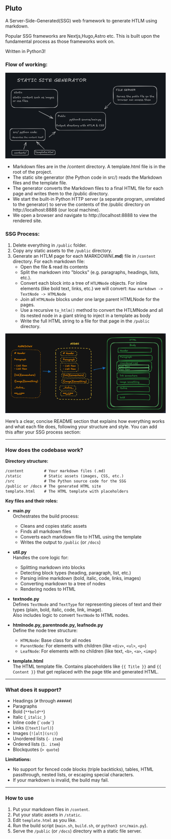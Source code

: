 ## Pluto

A Server-Side-Generated(SSG) web framework to generate HTLM using markdown.

Popular SSG frameworks are Nextjs,Hugo,Astro etc. This is built upon the fundamental process as those frameworks work on.

Written in Python3!

### Flow of working:

![1754138103189](image/README/1754138103189.png)

-  Markdown files are in the /content directory. A template.html file is in the root of the project.
-  The static site generator (the Python code in src/) reads the Markdown files and the template file.
-  The generator converts the Markdown files to a final HTML file for each page and writes them to the /public directory.
-  We start the built-in Python HTTP server (a separate program, unrelated to the generator) to serve the contents of the /public directory on http://localhost:8888 (our local machine).
-  We open a browser and navigate to http://localhost:8888 to view the rendered site.

### SSG Process:

1. Delete everything in `/public` folder.
2. Copy any static assets to the `/public` directory.
3. Generate an HTLM page for each MARKDOWN(**.md**) file in `/content` directory. For each markdown file:
   -  Open the file & read its contents
   -  Split the markdown into "blocks" (e.g. paragraphs, headings, lists, etc.).
   -  Convert each block into a tree of `HTLMNode` objects. For inline elements (like bold text, links, etc.) we will convert: `Raw markdown -> TextNode -> HTMLNode`
   -  Join all `HTMLNode` blocks under one large parent HTMLNode for the pages.
   -  Use a recursive `to_htlm()` method to convert the HTLMNode and all its nested node in a giant string to inject in a template as body
   -  Write the full HTML string to a file for that page in the `/public` directory.

![1754335149146](image/README/1754335149146.png)

Here’s a clear, concise README section that explains how everything works and what each file does, following your structure and style. You can add this after your SSG process section:

---

### How does the codebase work?

**Directory structure:**

```
/content         # Your markdown files (.md)
/static          # Static assets (images, CSS, etc.)
/src             # The Python source code for the SSG
/public or /docs # The generated HTML site
template.html    # The HTML template with placeholders
```

**Key files and their roles:**

-  **main.py**  
   Orchestrates the build process:

   -  Cleans and copies static assets
   -  Finds all markdown files
   -  Converts each markdown file to HTML using the template
   -  Writes the output to `/public` (or `/docs`)

-  **util.py**  
   Handles the core logic for:

   -  Splitting markdown into blocks
   -  Detecting block types (heading, paragraph, list, etc.)
   -  Parsing inline markdown (bold, italic, code, links, images)
   -  Converting markdown to a tree of nodes
   -  Rendering nodes to HTML

-  **textnode.py**  
   Defines `TextNode` and `TextType` for representing pieces of text and their types (plain, bold, italic, code, link, image).  
   Also includes logic to convert `TextNode` to HTML nodes.

-  **htmlnode.py, parentnode.py, leafnode.py**  
   Define the node tree structure:

   -  `HTMLNode`: Base class for all nodes
   -  `ParentNode`: For elements with children (like `<div>`, `<ul>`, `<p>`)
   -  `LeafNode`: For elements with no children (like text, `<b>`, `<a>`, `<img>`)

-  **template.html**  
   The HTML template file. Contains placeholders like `{{ Title }}` and `{{ Content }}` that get replaced with the page title and generated HTML.

---

### What does it support?

-  Headings (`#` through `######`)
-  Paragraphs
-  Bold (`**bold**`)
-  Italic (`_italic_`)
-  Inline code (`` `code` ``)
-  Links (`[text](url)`)
-  Images (`![alt](src)`)
-  Unordered lists (`- item`)
-  Ordered lists (`1. item`)
-  Blockquotes (`> quote`)

**Limitations:**

-  No support for fenced code blocks (triple backticks), tables, HTML passthrough, nested lists, or escaping special characters.
-  If your markdown is invalid, the build may fail.

---

### How to use

1. Put your markdown files in `/content`.
2. Put your static assets in `/static`.
3. Edit `template.html` as you like.
4. Run the build script (`main.sh`, `build.sh`, or `python3 src/main.py`).
5. Serve the `/public` (or `/docs`) directory with a static file server.
